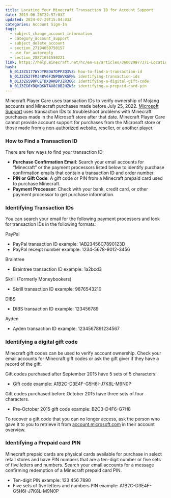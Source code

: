 ```yaml
---
title: Locating Your Minecraft Transaction ID for Account Support
date: 2019-06-26T22:57:03Z
updated: 2024-07-29T15:04:03Z
categories: Account Sign-In
tags:
  - subject_change_account_information
  - category_account_support
  - subject_delete_account
  - section_27194059750157
  - use_for_autoreply
  - section_28871651550221
link: https://help.minecraft.net/hc/en-us/articles/360029977371-Locating-Your-Minecraft-Transaction-ID-for-Account-Support
hash:
  h_01J3ZG177WYJYREDA7DPPZQ3VZ: how-to-find-a-transaction-id
  h_01J3ZG27FMJ48V6F3NPQWVKGPN: identifying-transaction-ids
  h_01J3ZG598PCETDXBAKBPJZR30G: identifying-a-digital-gift-code
  h_01J3ZG6YDQKQKKTAX8C0B2HZN5: identifying-a-prepaid-card-pin
---
```


Minecraft Player Care uses transaction IDs to verify ownership of Mojang accounts and Minecraft purchases made before July 25, 2022. [Microsoft Support](https://support.microsoft.com/en-us/account-billing/get-help-with-your-microsoft-account-ace6f3b3-e2d3-aeb1-6b96-d2e9e7e52133) uses transaction IDs to troubleshoot problems with Minecraft purchases made in the Microsoft store after that date. Minecraft Player Care cannot provide account support for purchases from the Microsoft store or those made from a [non-authorized website, reseller, or another player](./Can-I-Buy-or-Sell-Minecraft-Accounts.md).

### How to Find a Transaction ID

There are few ways to find your transaction ID:

- **Purchase Confirmation Email**: Search your email accounts for “Minecraft” or the payment processors listed below to identify purchase confirmation emails that contain a transaction ID and order number.
- **PIN or Gift Code**: A gift code or PIN from a Minecraft prepaid card used to purchase Minecraft.
- **Payment Processor**: Check with your bank, credit card, or other payment processor to get purchase information.

### Identifying Transaction IDs

You can search your email for the following payment processors and look for transaction IDs in the following formats:

PayPal

- PayPal transaction ID example: 1AB23456C7890123D
- PayPal receipt number example: 1234-5678-9012-3456

Braintree

- Braintree transaction ID example: 1a2bcd3

Skrill (Formerly Moneybookers)

- Skrill transaction ID example: 9876543210

DIBS

- DIBS transaction ID example: 123456789

Ayden

- Ayden transaction ID example: 1234567891234567

### Identifying a digital gift code

Minecraft gift codes can be used to verify account ownership. Check your email accounts for Minecraft gift codes or ask the gift giver if they have a record of the gift.

Gift codes purchased after September 2015 have 5 sets of 5 characters:

- Gift code example: A1B2C-D3E4F-G5H6I-J7K8L-M9N0P

Gift codes purchased before October 2015 have three sets of four characters.

- Pre-October 2015 gift code example: B2C3-D4F6-G7H8

To recover a gift code that you can no longer access, ask the person who gave it to you to retrieve it from [account.microsoft.com](https://account.microsoft.com/) in their account overview.

### Identifying a Prepaid card PIN

Minecraft prepaid cards are physical cards available for purchase in select retail stores and have PIN numbers that are a ten-digit number or five sets of five letters and numbers. Search your email accounts for a message confirming redemption of a Minecraft prepaid card PIN.

- Ten-digit PIN example: 123 456 7890
- Five sets of five letters and numbers PIN example: A1B2C-D3E4F-G5H6I-J7K8L-M9N0P
